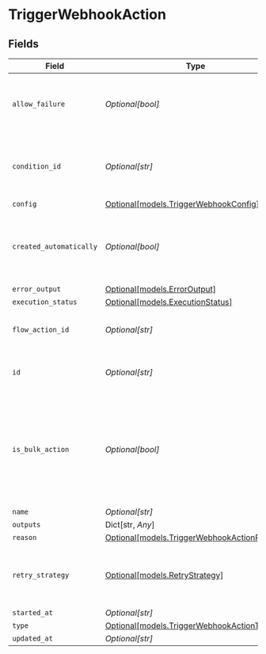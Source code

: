 # TriggerWebhookAction


## Fields

| Field                                                                                                      | Type                                                                                                       | Required                                                                                                   | Description                                                                                                | Example                                                                                                    |
| ---------------------------------------------------------------------------------------------------------- | ---------------------------------------------------------------------------------------------------------- | ---------------------------------------------------------------------------------------------------------- | ---------------------------------------------------------------------------------------------------------- | ---------------------------------------------------------------------------------------------------------- |
| `allow_failure`                                                                                            | *Optional[bool]*                                                                                           | :heavy_minus_sign:                                                                                         | Whether to stop execution in a failed state if this action fails                                           |                                                                                                            |
| `condition_id`                                                                                             | *Optional[str]*                                                                                            | :heavy_minus_sign:                                                                                         | Condition Id to be checked before executing the action                                                     |                                                                                                            |
| `config`                                                                                                   | [Optional[models.TriggerWebhookConfig]](../models/triggerwebhookconfig.md)                                 | :heavy_minus_sign:                                                                                         | N/A                                                                                                        |                                                                                                            |
| `created_automatically`                                                                                    | *Optional[bool]*                                                                                           | :heavy_minus_sign:                                                                                         | Flag indicating whether the action was created automatically or manually                                   |                                                                                                            |
| `error_output`                                                                                             | [Optional[models.ErrorOutput]](../models/erroroutput.md)                                                   | :heavy_minus_sign:                                                                                         | N/A                                                                                                        |                                                                                                            |
| `execution_status`                                                                                         | [Optional[models.ExecutionStatus]](../models/executionstatus.md)                                           | :heavy_minus_sign:                                                                                         | N/A                                                                                                        |                                                                                                            |
| `flow_action_id`                                                                                           | *Optional[str]*                                                                                            | :heavy_minus_sign:                                                                                         | N/A                                                                                                        | 9ec3711b-db63-449c-b894-54d5bb622a8f                                                                       |
| `id`                                                                                                       | *Optional[str]*                                                                                            | :heavy_minus_sign:                                                                                         | N/A                                                                                                        | 9ec3711b-db63-449c-b894-54d5bb622a8f                                                                       |
| `is_bulk_action`                                                                                           | *Optional[bool]*                                                                                           | :heavy_minus_sign:                                                                                         | Flag indicating whether the same action can be in bulk in a single execution. e.g; send-email / map-entity |                                                                                                            |
| `name`                                                                                                     | *Optional[str]*                                                                                            | :heavy_minus_sign:                                                                                         | N/A                                                                                                        |                                                                                                            |
| `outputs`                                                                                                  | Dict[str, *Any*]                                                                                           | :heavy_minus_sign:                                                                                         | N/A                                                                                                        | {}                                                                                                         |
| `reason`                                                                                                   | [Optional[models.TriggerWebhookActionReason]](../models/triggerwebhookactionreason.md)                     | :heavy_minus_sign:                                                                                         | N/A                                                                                                        |                                                                                                            |
| `retry_strategy`                                                                                           | [Optional[models.RetryStrategy]](../models/retrystrategy.md)                                               | :heavy_minus_sign:                                                                                         | different behaviors for retrying failed execution actions.                                                 |                                                                                                            |
| `started_at`                                                                                               | *Optional[str]*                                                                                            | :heavy_minus_sign:                                                                                         | N/A                                                                                                        |                                                                                                            |
| `type`                                                                                                     | [Optional[models.TriggerWebhookActionType]](../models/triggerwebhookactiontype.md)                         | :heavy_minus_sign:                                                                                         | N/A                                                                                                        |                                                                                                            |
| `updated_at`                                                                                               | *Optional[str]*                                                                                            | :heavy_minus_sign:                                                                                         | N/A                                                                                                        |                                                                                                            |